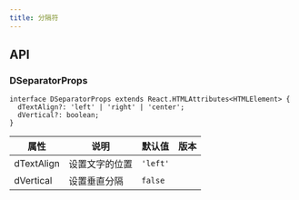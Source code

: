 ```yaml
---
title: 分隔符
---
```


## API

### DSeparatorProps

```tsx
interface DSeparatorProps extends React.HTMLAttributes<HTMLElement> {
  dTextAlign?: 'left' | 'right' | 'center';
  dVertical?: boolean;
}
```

<!-- prettier-ignore-start -->
| 属性 | 说明 | 默认值 | 版本 | 
| --- | --- | --- | --- | 
| dTextAlign | 设置文字的位置 | `'left'` |  |
| dVertical | 设置垂直分隔 | `false` |  |
<!-- prettier-ignore-end -->
